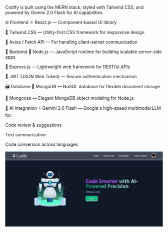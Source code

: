 Codify is built using the MERN stack, styled with Tailwind CSS, and powered by Gemini 2.0 Flash for AI capabilities.

🌐 Frontend
⚛️ React.js — Component-based UI library

🎨 Tailwind CSS — Utility-first CSS framework for responsive design

🔄 Axios / Fetch API — For handling client-server communication

🧠 Backend
🧩 Node.js — JavaScript runtime for building scalable server-side apps

🚂 Express.js — Lightweight web framework for RESTful APIs

🔐 JWT (JSON Web Token) — Secure authentication mechanism

🗃️ Database
🍃 MongoDB — NoSQL database for flexible document storage

🧪 Mongoose — Elegant MongoDB object modeling for Node.js

🤖 AI Integration
⚡ Gemini 2.0 Flash — Google's high-speed multimodal LLM for:

Code review & suggestions

Text summarization

Code conversion across languages

![Codify UI](/frontend/src/Assets/ai_Review.png)